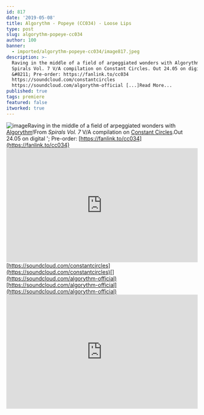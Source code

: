```yaml
---
id: 817
date: '2019-05-08'
title: Algorythm - Popeye (CC034) - Loose Lips
type: post
slug: algorythm-popeye-cc034
author: 100
banner:
  - imported/algorythm-popeye-cc034/image817.jpeg
description: >-
  Raving in the middle of a field of arpeggiated wonders with Algorythm! From
  Spirals Vol. 7 V/A compilation on Constant Circles. Out 24.05 on digital
  &#8211; Pre-order: https://fanlink.to/cc034
  https://soundcloud.com/constantcircles
  https://soundcloud.com/algorythm-official [...]Read More...
published: true
tags: premiere
featured: false
itworked: true
---
```

![image](../imported/algorythm-popeye-cc034/image817.jpeg)Raving in the middle of a field of arpeggiated wonders with [Algorythm](https://www.residentadvisor.net/dj/algorythm)!From _Spirals Vol. 7_ V/A compilation on [Constant Circles](http://www.constantcircles.com/).Out 24.05 on digital '; Pre-order: [](https://fanlink.to/cc034)[https://fanlink.to/cc034](https://fanlink.to/cc034)<iframe width='100%' height='300' scrolling='no' frameborder='no' allow='autoplay' src='https://w.soundcloud.com/player/?url=https%3A//api.soundcloud.com/tracks/617403975&color=%23ff5500&auto_play=false&hide_related=false&show_comments=true&show_user=true&show_reposts=false&show_teaser=true'></iframe>[](https://soundcloud.com/constantcircles)[https://soundcloud.com/constantcircles](https://soundcloud.com/constantcircles)[](https://soundcloud.com/algorythm-official)[https://soundcloud.com/algorythm-official](https://soundcloud.com/algorythm-official)<iframe width='100%' height='300' scrolling='no' frameborder='no' allow='autoplay' src='https://www.youtube.com/embed/QRw-QzZAfHk'></iframe>